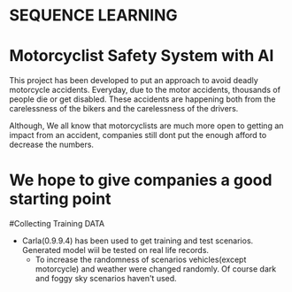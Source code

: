 # SEQUENCE LEARNING 
# Motorcyclist Safety System with AI 

This project has been developed to put an approach to avoid deadly motorcycle accidents. Everyday, due to the motor accidents, thousands of people die or get disabled. 
These accidents are happening both from the carelessness of the bikers and the carelessness of the drivers. 

Although, We all know that motorcyclists are much more open to getting an impact from an accident, companies still dont put the enough afford to decrease the numbers.   
# We hope to give companies a good starting point

#Collecting Training DATA
* Carla(0.9.9.4) has been used to get training and test scenarios. Generated model wiil be tested on real life records.
  - To increase the randomness of scenarios vehicles(except motorcycle) and weather were changed randomly. Of course dark and foggy sky scenarios haven't used.  

